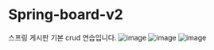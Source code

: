 # Spring-board-v2
스프링 게시판 기본 crud 연습입니다.
![image](https://github.com/user-attachments/assets/3ea049b3-48a4-4ef7-b5a3-b12d712e0a31)
![image](https://github.com/user-attachments/assets/7b5edfc9-d5a2-4e42-87cd-a5492e033e74)
![image](https://github.com/user-attachments/assets/e3acb914-1b3c-401e-a8d6-0416e77e9cda)
